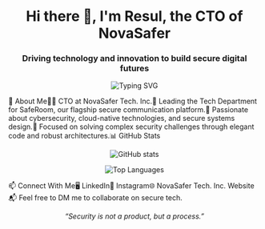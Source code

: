 <h1 align="center">Hi there 👋, I'm Resul, the CTO of NovaSafer</h1><h3 align="center">Driving technology and innovation to build secure digital futures</h3><p align="center"><img src="https://www.google.com/search?q=https://readme-typing-svg.herokuapp.com%3Ffont%3DFira%2BCode%26weight%3D500%26size%3D24%26pause%3D1000%26color%3D36BCF7%26center%3Dtrue%26vCenter%3Dtrue%26width%3D435%26lines%3DCTO%2Bat%2BNovaSafer%2BTech.%2BInc.%3BDriving%2Bthe%2BTech%2BDepartment%2Bfor%2BSafeRoom%3BCybersecurity%2B%257C%2BDevSecOps%2B%257C%2BCloud%2BArchitecture" alt="Typing SVG" /></p>🧠 About Me👨‍💼 CTO at NovaSafer Tech. Inc.🚀 Leading the Tech Department for SafeRoom, our flagship secure communication platform.🔐 Passionate about cybersecurity, cloud-native technologies, and secure systems design.🧩 Focused on solving complex security challenges through elegant code and robust architectures.📊 GitHub Stats<p align="center"><img src="https://github-readme-stats.vercel.app/api?username=resulsrky&show_icons=true&theme=radical" alt="GitHub stats" /></p><p align="center"><img src="https://github-readme-stats.vercel.app/api/top-langs/?username=resulsrky&layout=compact&theme=radical" alt="Top Languages" /></p>📫 Connect With Me🖥️ LinkedIn📸 Instagram🌐 NovaSafer Tech. Inc. Website📬 Feel free to DM me to collaborate on secure tech.<p align="center"><i>“Security is not a product, but a process.”</i></p>

